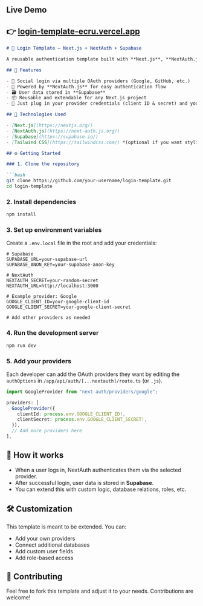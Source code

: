 ## Live Demo

👉 [login-template-ecru.vercel.app](https://login-template-ecru.vercel.app/)
---

```markdown
# 🔐 Login Template – Next.js + NextAuth + Supabase

A reusable authentication template built with **Next.js**, **NextAuth.js**, and **Supabase** for storing user data. This project allows easy integration of multiple login providers such as Google, GitHub, Discord, and more.

## 🚀 Features

- 🔄 Social login via multiple OAuth providers (Google, GitHub, etc.)
- 🧠 Powered by **NextAuth.js** for easy authentication flow
- 🗃️ User data stored in **Supabase**
- 📦 Reusable and extendable for any Next.js project
- 🔐 Just plug in your provider credentials (client ID & secret) and you’re ready to go

## 📁 Technologies Used

- [Next.js](https://nextjs.org/)
- [NextAuth.js](https://next-auth.js.org/)
- [Supabase](https://supabase.io/)
- [Tailwind CSS](https://tailwindcss.com/) *(optional if you want styling)*

## ⚙️ Getting Started

### 1. Clone the repository

```bash
git clone https://github.com/your-username/login-template.git
cd login-template
```

### 2. Install dependencies

```bash
npm install
```

### 3. Set up environment variables

Create a `.env.local` file in the root and add your credentials:

```env
# Supabase
SUPABASE_URL=your-supabase-url
SUPABASE_ANON_KEY=your-supabase-anon-key

# NextAuth
NEXTAUTH_SECRET=your-random-secret
NEXTAUTH_URL=http://localhost:3000

# Example provider: Google
GOOGLE_CLIENT_ID=your-google-client-id
GOOGLE_CLIENT_SECRET=your-google-client-secret

# Add other providers as needed
```

### 4. Run the development server

```bash
npm run dev
```

### 5. Add your providers

Each developer can add the OAuth providers they want by editing the `authOptions` in `/app/api/auth/[...nextauth]/route.ts` (or `.js`).

```ts
import GoogleProvider from "next-auth/providers/google";

providers: [
  GoogleProvider({
    clientId: process.env.GOOGLE_CLIENT_ID!,
    clientSecret: process.env.GOOGLE_CLIENT_SECRET!,
  }),
  // Add more providers here
],
```

## 🧠 How it works

- When a user logs in, NextAuth authenticates them via the selected provider.
- After successful login, user data is stored in **Supabase**.
- You can extend this with custom logic, database relations, roles, etc.

## 🛠️ Customization

This template is meant to be extended. You can:

- Add your own providers
- Connect additional databases
- Add custom user fields
- Add role-based access

## 🤝 Contributing

Feel free to fork this template and adjust it to your needs. Contributions are welcome!

